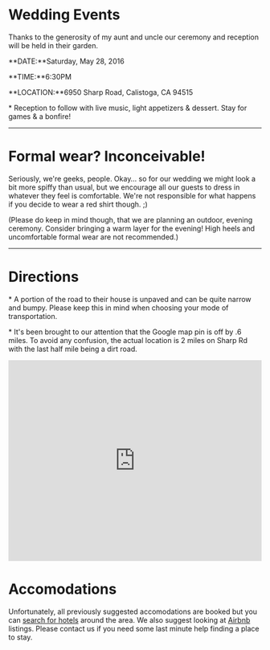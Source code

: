 
# Wedding Events

Thanks to the generosity of my aunt and uncle our ceremony and reception will be held in their garden.

<p class="aligned"><span>**DATE:**</span><span>Saturday, May 28, 2016</span></p>

<p class="aligned"><span>**TIME:**</span><span>6:30PM</span></p>

<p class="aligned"><span>**LOCATION:**</span><span>6950 Sharp Road, Calistoga, CA 94515</span></p>

&#42; Reception to follow with live music, light appetizers & dessert. Stay for games & a bonfire!

---

# Formal wear? Inconceivable!

Seriously, we're geeks, people. Okay… so for our wedding we might look a bit more spiffy than usual, but we encourage all our guests to dress in whatever they feel is comfortable.
We're not responsible for what happens if you decide to wear a red shirt though. ;)

(Please do keep in mind though, that we are planning an outdoor, evening ceremony. Consider bringing a warm layer for the evening! High heels and uncomfortable formal wear are not recommended.)

---

# Directions

&#42; A portion of the road to their house is unpaved and can be quite narrow and bumpy. Please keep this in mind when choosing your mode of transportation.

&#42; It's been brought to our attention that the Google map pin is off by .6 miles. To avoid any confusion, the actual location is 2 miles on Sharp Rd with the last half mile being a dirt road.

<iframe src="https://www.google.com/maps/embed?pb=!1m18!1m12!1m3!1d3120.1607293829993!2d-122.61209278392333!3d38.553110479625154!2m3!1f0!2f0!3f0!3m2!1i1024!2i768!4f13.1!3m3!1m2!1s0x808443f3c84c1adb%3A0x32b15c147cc7a75b!2s6950+Sharp+Rd%2C+Calistoga%2C+CA+94515!5e0!3m2!1sen!2sus!4v1449639754111" width="100%" height="400" frameborder="0" style="border:0" allowfullscreen></iframe>

# Accomodations

Unfortunately, all previously suggested accomodations are booked but you can [search for hotels](https://www.hipmunk.com/hotels#w=Calistoga,+CA;i=2016-05-27;o=2016-05-29) around the area. We also suggest looking at [Airbnb](https://www.airbnb.com/s/Calistoga--CA) listings. Please contact us if you need some last minute help finding a place to stay.



